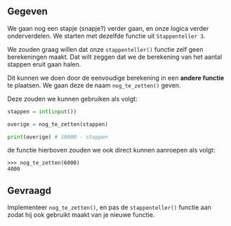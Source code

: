 ## Gegeven

We gaan nog een stapje (snapje?) verder gaan, en onze logica verder onderverdelen. We starten met dezelfde functie uit `Stappenteller 3`. 

We zouden graag willen dat onze `stappenteller()` functie zelf geen berekeningen maakt. Dat wilt zeggen dat we de berekening van het aantal stappen eruit gaan halen.

Dit kunnen we doen door de eenvoudige berekening in een **andere functie** te plaatsen. We gaan deze de naam `nog_te_zetten()` geven. 

Deze zouden we kunnen gebruiken als volgt:

```python
stappen = int(input())

overige = nog_te_zetten(stappen)

print(overige) # 10000 - stappen
```

de functie hierboven zouden we ook direct kunnen aanroepen als volgt:
```console?lang=python&prompt=>>>
>>> nog_te_zetten(6000)
4000
```

## Gevraagd

Implementeer `nog_te_zetten()`, en pas de `stappenteller()` functie aan zodat hij ook gebruikt maakt van je nieuwe functie.